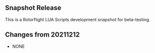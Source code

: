 ## Snapshot Release

This is a Rotorflight LUA Scripts development snapshot for beta-testing.

## Changes from 20211212

- NONE

